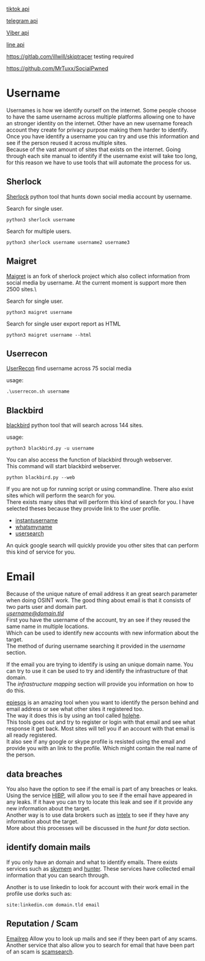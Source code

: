 

[tiktok api](https://developers.tiktok.com/doc/login-kit-web)

[telegram api](https://core.telegram.org/)

[Viber api](https://developers.viber.com/docs/api/rest-bot-api/)

[line api](https://developers.line.biz/en/)


https://gitlab.com/illwill/skiptracer
testing required




https://github.com/MrTuxx/SocialPwned

# Username

Usernames is how we identify ourself on the internet.
Some people choose to have the same username across multiple platforms allowing one to have an stronger identity on the internet. Other have an new username foreach account they create for privacy purpose making them harder to identify.\
Once you have identify a username you can try and use this information and see if the person reused it across multiple sites.\
Because of the vast amount of sites that exists on the internet. Going through each site manual to identify if the username exist will take too long, for this reason we have to use tools that will automate the process for us. 

## Sherlock 

[Sherlock](https://github.com/sherlock-project/sherlock) python tool that hunts down social media account by username. 

Search for single user.
```
python3 sherlock username
```

Search for multiple users.
```
python3 sherlock username username2 username3
```

## Maigret 

[Maigret](https://github.com/soxoj/maigret) is an fork of sherlock project which also collect information from social media by username. At the current moment is support more then 2500 sites.\


Search for single user.
```
python3 maigret username
```

Search for single user export report as HTML
```
python3 maigret username --html
```


## Userrecon

[UserRecon](https://github.com/issamelferkh/userrecon) find username across 75 social media 

usage:
```
.\userrecon.sh username
```

## Blackbird

[blackbird](https://github.com/p1ngul1n0/blackbird) python tool that will search across 144 sites. 

usage:
```
python3 blackbird.py -u username
```

You can also access the function of blackbird through webserver.\
This command will start blackbird webserver. 

```
python blackbird.py --web
```

If you are not up for running script or using commandline. There also exist sites which will perform the search for you.\
There exists many sites that will perform this kind of search for you. I have selected theses because they provide link to the user profile.

* [instantusername](https://instantusername.com)
* [whatsmyname](https://whatsmyname.app/)
* [usersearch](https://usersearch.org/results_normal.php)

An quick google search will quickly provide you other sites that can perform this kind of service for you. 

# Email

Because of the unique nature of email address it an great search parameter when doing OSINT work.
The good thing about email is that it consists of two parts user and domain part.\
*username@domain.tld*\
First you have the username of the account, try an see if they reused the same name in multiple locations.\
Which can be used to identify new accounts with new information about the target.\
The method of during username searching it provided in the *username* section.

If the email you are trying to identify is using an unique domain name. You can try to use it can be used to try and identify the infrastructure of that domain.\
The *infrastructure mapping* section will provide you information on how to do this.

[epiesos](https://epieos.com/) is an amazing tool when you want to identify the person behind and email address or see what other sites it registered too.\
The way it does this is by using an tool called [holehe](https://github.com/megadose/holehe).\
This tools goes out and try to register or login with that email and see what response it get back. Most sites will tell you if an account with that email is all ready registered.\
It also see if any google or skype profile is resisted using the email and provide you with an link to the profile. Which might contain the real name of the person.

## data breaches

You also have the option to see if the email is part of any breaches or leaks. Using the service [HIBP](https://haveibeenpwned.com/), will allow you to see if the email have appeared in any leaks. If it have you can try to locate this leak and see if it provide any new information about the target.\
Another way is to use data brokers such as [intelx](https://intelx.io/) to see if they have any information about the target.\
More about this processes will be discussed in the *hunt for data* section.


## identify domain mails

If you only have an domain and what to identify emails. There exists services such as [skymem](https://www.skymem.info/) and [hunter](https://hunter.io/). These services have collected email information that you can search through.

Another is to use linkedin to look for account with their work email in the profile use dorks such as:

```
site:linkedin.com domain.tld email
```

## Reputation / Scam

[Emailrep](https://emailrep.io/) Allow you to look up mails and see if they been part of any scams.\
Another service that also allow you to search for email that have been part of an scam is [scamsearch](https://scamsearch.io/).

